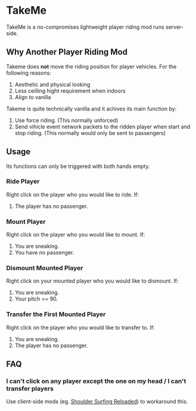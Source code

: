 # TakeMe

TakeMe is a no-compromises lightweight player riding mod runs server-side.

## Why Another Player Riding Mod

Takeme does **not** move the riding position for player vehicles. For the following reasons:

1. Aesthetic and physical looking
2. Less ceilling hight requirement when indoors
3. Align to vanilla

Takeme is quite technically vanilla and it achives its main function by:

1. Use force riding. (This normally unforced)
2. Send vihicle event network packets to the ridden player when start and stop riding. (This normally would only be sent to passengers)

## Usage

Its functions can only be triggered with both hands empty.

### Ride Player

Right click on the player who you would like to ride. If:

1. The player has no passenger.

### Mount Player

Right click on the player who you would like to mount. If:

1. You are sneaking.
2. You have no passenger.

### Dismount Mounted Player

Right click on your mounted player who you would like to dismount. If:

1. You are sneaking.
2. Your pitch == 90.

### Transfer the First Mounted Player

Right click on the player who you would like to transfer to. If:

1. You are sneaking.
2. The player has no passenger.

## FAQ

### I can't click on any player except the one on my head / I can't transfer players

Use client-side mods (eg. [Shoulder Surfing Reloaded](https://modrinth.com/mod/shoulder-surfing-reloaded)) to workaround this.
